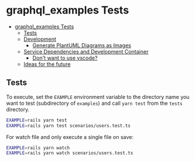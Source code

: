 # graphql_examples Tests

- [graphql_examples Tests](#graphql_examples-tests)
  - [Tests](#tests)
  - [Development](#development)
    - [Generate PlantUML Diagrams as Images](#generate-plantuml-diagrams-as-images)
  - [Service Dependencies and Development Container](#service-dependencies-and-development-container)
    - [Don't want to use vscode?](#dont-want-to-use-vscode)
  - [Ideas for the future](#ideas-for-the-future)

## Tests

To execute, set the `EXAMPLE` environment variable to the directory name
you want to test (subdirectory of `examples`) and call `yarn test` from
the `tests` directory.

```bash
EXAMPLE=rails yarn test
EXAMPLE=rails yarn test scenarios/users.test.ts
```

For watch file and only execute a single file on save:

```bash
EXAMPLE=rails yarn watch
EXAMPLE=rails yarn watch scenarios/users.test.ts
```
